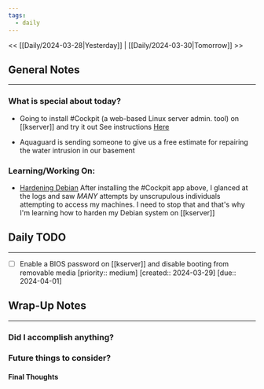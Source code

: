 ```yaml
---
tags:
  - daily
---
```

<< [[Daily/2024-03-28|Yesterday]] |  [[Daily/2024-03-30|Tomorrow]] >>

## General Notes
---
### What is special about today?
- Going to install #Cockpit (a web-based Linux server admin. tool) on [[kserver]] and try it out
See instructions [Here](https://cockpit-project.org/running.html#debian)

- Aquaguard is sending someone to give us a free estimate for repairing the water intrusion in our basement

### Learning/Working On:
- [Hardening Debian](https://www.debian.org/doc/manuals/securing-debian-manual/index.en.html)
After installing the #Cockpit app above, I glanced at the logs and saw _MANY_ attempts by unscrupulous individuals attempting to access my machines.  I need to stop that and that's why I'm learning how to harden my Debian system on [[kserver]]



## Daily TODO
---
- [ ] Enable a BIOS password on [[kserver]] and disable booting from removable media  [priority:: medium]  [created:: 2024-03-29]  [due:: 2024-04-01]



## Wrap-Up Notes
---
### Did I accomplish anything?
### Future things to consider?
#### Final Thoughts

